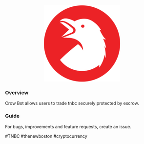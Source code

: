<p align="center">
<img src="https://raw.githubusercontent.com/tnbCrow/crow-discord-bot/main/assets/logo.png" width="250" height="250">
</p>

### Overview
Crow Bot allows users to trade tnbc securely protected by escrow.

### Guide
For bugs, improvements and feature requests, create an issue.

#TNBC #thenewboston #cryptocurrency
